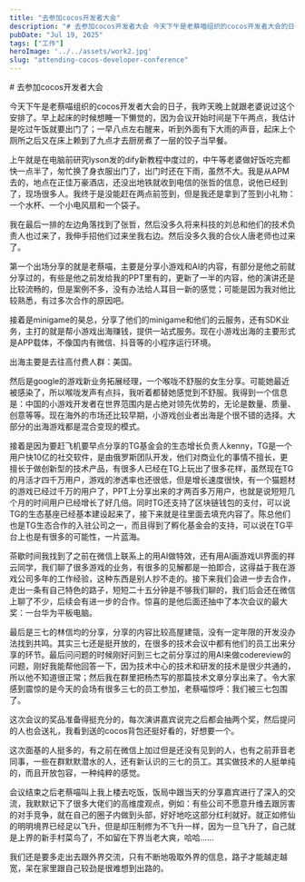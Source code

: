 ```yaml
---
title: "去参加cocos开发者大会"
description: "# 去参加cocos开发者大会 今天下午是老蔡喵组织的cocos开发者大会的日子，我昨天晚上就跟老婆说过这个安 [&hellip;]"
pubDate: "Jul 19, 2025"
tags: ["工作"]
heroImage: '../../assets/work2.jpg'
slug: "attending-cocos-developer-conference"
---
```


\# 去参加cocos开发者大会

今天下午是老蔡喵组织的cocos开发者大会的日子，我昨天晚上就跟老婆说过这个安排了。早上起床的时候想睡一下懒觉的，因为会议开始时间是下午两点，我估计是吃过午饭就要出门了；一早八点左右醒来，听到外面有下大雨的声音，起床上个厕所之后又在床上赖到了九点才去厨房煮了一层的饺子当早餐。

上午就是在电脑前研究lyson发的dify新教程中度过的，中午等老婆做好饭吃完都快一点半了，匆忙换了身衣服出门了，出门时还在下雨，虽然不大。我是从APM去的，地点在正佳万豪酒店，还没出地铁就收到电信的张哲的信息，说他已经到了，现场很多人。我终于是没能赶在两点前签到，但是我还是拿到了签到小礼物：一个水杯、一个小电风扇和一个袋子。

我在最后一排的左边角落找到了张哲，然后没多久将来科技的刘总和他们的技术负责人也过来了，我伸手招他们过来坐我右边。然后没多久我的合伙人唐老师也过来了。

第一个出场分享的就是老蔡喵，主要是分享小游戏和AI的内容，有部分是他之前就分享过的，有些是他之前发给我的PPT里有的，更新了一半的内容，他的演讲还是比较流畅的，但是案例不多，没有办法给人耳目一新的感觉；可能是因为我对他比较熟悉，有过多次合作的原因吧。

接着是minigame的昊总，分享了他们的minigame和他们的云服务，还有SDK业务，主打的就是帮小游戏出海赚钱，提供一站式服务。现在小游戏出海的主要形式是APP载体，不像国内有微信、抖音等的小程序运行环境。

出海主要是去往高付费人群：美国。

然后是google的游戏新业务拓展经理，一个喉咙不舒服的女生分享。可能她最近被感染了，所以喉咙发声有点抖，我听着都替她感觉到不舒服。我得到一个信息是：中国的小游戏开发者在世界范围内是占绝对领先优势的，无论是数量、质量、创意等等。现在海外的市场还比较早期，小游戏创业者出海是个很不错的选择。大部分的出海游戏都是混合变现的模式。

接着是因为要赶飞机要早点分享的TG基金会的生态增长负责人kenny，TG是一个用户快10亿的社交软件，是由俄罗斯团队开发，他们对商业化的事情不擅长，更擅长于做创新型的技术产品，有很多人已经在TG上玩出了很多花样，虽然现在TG的月活才四千万用户，游戏的渗透率也还很低，但是增长速度很快，有一个猫题材的游戏已经过千万的用户了，PPT上分享出来的才两百多万用户，也就是说短短几个月的时间用户已经增长了好几倍。同时TG还支持了区块链钱包的支付，可以说TG的生态基座已经基本建设起来了，接下来就是往里面去填充内容了。陈总他们也是TG生态合作的入驻公司之一，而且得到了孵化基金会的支持，可以说在TG平台上也是有很多的可能性，一片蓝海。

茶歇时间我找到了之前在微信上联系上的用AI做特效，还有用AI画游戏UI界面的祥云同学，我们聊了很多游戏的业务，有很多的见解都是一拍即合，这得益于我在游戏公司多年的工作经验，这种东西是别人抄不走的。接下来我们会进一步去合作，走出一条有自己特色的路子，短短二十五分钟是不够我们聊的，我们后会还在微信上聊了不少，后续会有进一步的合作。惊喜的是他后面还抽中了本次会议的最大奖：一台华为平板电脑。

最后是三七的林信均的分享，分享的内容比较高屋建瓴，没有一定年限的开发没办法找到共鸣。其实三七还是挺开放的，在很多的技术会议中都有他们的员工出来分享的环节。最后问问题的时候刚好问到三七之前分享过的用AI来做codereview的问题，刚好我能帮他回答一下，因为技术中心的技术和研发的技术是很少共通的，所以他不知道很正常；然后我在群里把杨杰写的那篇技术文章分享出来了。令大家感到震惊的是今天的会场有很多三七的员工参加，老蔡喵惊呼：我们被三七包围了。

这次会议的奖品准备得挺充分的，每次演讲嘉宾说完之后都会抽两个奖，然后提问的人也会送礼，我看到送的cocos背包还挺好看的，好想要一个。

这次面基的人挺多的，有之前在微信上加过但是还没有见到的人，也有之前菲音老同事，一些在群默默潜水的人，还有新认识的三七的员工。其实做技术的人挺单纯的，而且开放包容，一种纯粹的感觉。

会议结束之后老蔡喵叫上我上楼去吃饭，饭局中跟当天的分享嘉宾进行了深入的交流，我默默记下了很多大佬们的高维度观点，例如：有些公司不愿意升维去跟厉害的对手竞争，就在自己的圈子内做到头部，好好地吃这部分红利就好。就正如修仙的明明境界已经足以飞升，但是却压制修为不飞升一样，因为一旦飞升了，自己就是上界的新手村菜鸟了，不如留在下界当老大爽，哈哈……

我们还是要多走出去跟外界交流，只有不断地吸取外界的信息，路子才能越走越宽，呆在家里跟自己较劲是很难想到出路的。